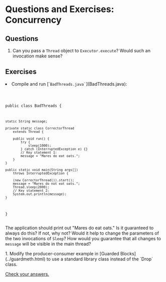 
# Questions and Exercises: Concurrency

## Questions

1. Can you pass a `Thread` object to `Executor.execute`? Would such an invocation make sense?

## Exercises

<li>Compile and run 
[`<code>BadThreads.java`</code>](BadThreads.java):
<pre><code>

public class BadThreads {

    static String message;

    private static class CorrectorThread
        extends Thread {

        public void run() {
            try {
                sleep(1000); 
            } catch (InterruptedException e) {}
            // Key statement 1:
            message = "Mares do eat oats."; 
        }
    }

    public static void main(String args[])
        throws InterruptedException {

        (new CorrectorThread()).start();
        message = "Mares do not eat oats.";
        Thread.sleep(2000);
        // Key statement 2:
        System.out.println(message);
    }
}
</code></pre>
The application should print out "Mares do eat oats." Is it guaranteed to always do this? If not, why not? Would it help to change the parameters of the two invocations of `Sleep`? How would you guarantee that all changes to `message` will be visible in the main thread?
</li>
1. Modify the producer-consumer example in [Guarded Blocks](../guardmeth.html) to use a standard library class instead of the `Drop` class.


[Check your answers.](answers.html)
